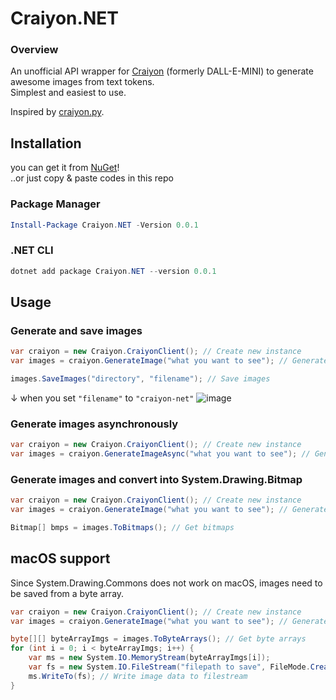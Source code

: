 # Craiyon.NET
### Overview
An unofficial API wrapper for [Craiyon](https://craiyon.com) (formerly DALL-E-MINI) to generate awesome images from text tokens.\
Simplest and easiest to use.

Inspired by [craiyon.py](https://github.com/FireHead90544/craiyon.py).

## Installation
you can get it from [NuGet](https://www.nuget.org/packages/Craiyon.NET)!\
..or just copy & paste codes in this repo
### Package Manager
```powershell
Install-Package Craiyon.NET -Version 0.0.1
```
### .NET CLI
```powershell
dotnet add package Craiyon.NET --version 0.0.1
```
## Usage
### Generate and save images
```csharp
var craiyon = new Craiyon.CraiyonClient(); // Create new instance
var images = craiyon.GenerateImage("what you want to see"); // Generate images

images.SaveImages("directory", "filename"); // Save images
```
↓ when you set `"filename"` to `"craiyon-net"`
![image](https://user-images.githubusercontent.com/78198198/185727898-ff38e600-5f80-47a3-9da3-21f9db7c8289.png)

### Generate images asynchronously
```csharp
var craiyon = new Craiyon.CraiyonClient(); // Create new instance
var images = craiyon.GenerateImageAsync("what you want to see"); // Generate images
```

### Generate images and convert into System.Drawing.Bitmap
```csharp
var craiyon = new Craiyon.CraiyonClient(); // Create new instance
var images = craiyon.GenerateImage("what you want to see"); // Generate images

Bitmap[] bmps = images.ToBitmaps(); // Get bitmaps
```
## macOS support
Since System.Drawing.Commons does not work on macOS, images need to be saved from a byte array.
```csharp
var craiyon = new Craiyon.CraiyonClient(); // Create new instance
var images = craiyon.GenerateImage("what you want to see"); // Generate images

byte[][] byteArrayImgs = images.ToByteArrays(); // Get byte arrays
for (int i = 0; i < byteArrayImgs; i++) {
    var ms = new System.IO.MemoryStream(byteArrayImgs[i]);
    var fs = new System.IO.FileStream("filepath to save", FileMode.Create)
    ms.WriteTo(fs); // Write image data to filestream
}
```
